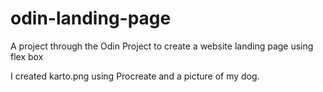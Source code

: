 # odin-landing-page
A project through the Odin Project to create a website landing page using flex box

I created karto.png using Procreate and a picture of my dog. 